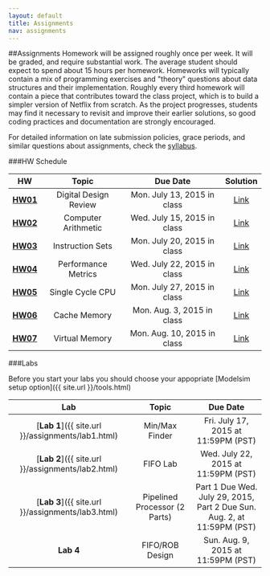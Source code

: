 ```yaml
---
layout: default
title: Assignments
nav: assignments
---
```


##Assignments
Homework will be assigned roughly once per week. It will be graded, and require substantial work. The average student should expect to spend about 15 hours per homework. Homeworks will typically contain a mix of programming exercises and "theory" questions about data structures and their implementation. Roughly every third homework will contain a piece that contributes toward the class project, which is to build a simpler version of Netflix from scratch. As the project progresses, students may find it necessary to revisit and improve their earlier solutions, so good coding practices and documentation are strongly encouraged.

For detailed information on late submission policies, grace periods, and similar questions about assignments, check the [syllabus](http://ee.usc.edu/~redekopp/ee457/Syllabus.pdf).


###HW Schedule

|                      HW                                      |           Topic            |                Due Date                  | Solution |
| :----------------------------------------------------------: | :------------------------: | :-------------------------------------:  | :----: |
| [**HW01**](http://ee.usc.edu/~redekopp/ee457/ee457_hw1.pdf)  | Digital Design Review      |  Mon. July 13, 2015 in class   | [Link](http://ee.usc.edu/~redekopp/ee457/ee457_hw1_sol.pdf) |
| [**HW02**](http://ee.usc.edu/~redekopp/ee457/ee457_hw2.pdf)  | Computer Arithmetic      |  Wed. July 15, 2015 in class   | [Link](http://ee.usc.edu/~redekopp/ee457/ee457_hw2_sol.pdf) |
| [**HW03**](http://ee.usc.edu/~redekopp/ee457/ee457_hw3.pdf)  | Instruction Sets       | Mon. July 20, 2015 in class   | [Link](http://ee.usc.edu/~redekopp/ee457/ee457_hw3_sol.pdf) |
| [**HW04**](http://ee.usc.edu/~redekopp/ee457/ee457_hw4.pdf)  | Performance Metrics        | Wed. July 22, 2015 in class   |  [Link](http://ee.usc.edu/~redekopp/ee457/ee457_hw4_sol.pdf) |
| [**HW05**](http://ee.usc.edu/~redekopp/ee457/ee457_hw5.pdf)  | Single Cycle CPU        | Mon. July 27, 2015 in class   |  [Link](http://ee.usc.edu/~redekopp/ee457/ee457_hw5_sol.pdf) |
| [**HW06**](http://ee.usc.edu/~redekopp/ee457/ee457_hw6.pdf)  | Cache Memory        | Mon. Aug. 3, 2015 in class   |  [Link](http://ee.usc.edu/~redekopp/ee457/ee457_hw6_sol.pdf) |
| [**HW07**](http://ee.usc.edu/~redekopp/ee457/ee457_hw7.pdf)  | Virtual Memory        | Mon. Aug. 10, 2015 in class   |  [Link](http://ee.usc.edu/~redekopp/ee457/ee457_hw7_sol.pdf) |

###Labs

Before you start your labs you should choose your appopriate [Modelsim setup option]({{ site.url }}/tools.html)

|                      Lab                                      |           Topic            |                Due Date                  |
| :----------------------------------------------------------: | :------------------------: | :-------------------------------------:  |
| [**Lab 1**]({{ site.url }}/assignments/lab1.html)  | Min/Max Finder      | Fri. July 17, 2015 at 11:59PM (PST)   |
| [**Lab 2**]({{ site.url }}/assignments/lab2.html)  | FIFO Lab     | Wed. July 22, 2015 at 11:59PM (PST)   |
| [**Lab 3**]({{ site.url }}/assignments/lab3.html)  | Pipelined Processor (2 Parts)      | Part 1 Due Wed. July 29, 2015, <br>Part 2 Due Sun. Aug. 2, at 11:59PM (PST)   |
| **Lab 4**  | FIFO/ROB Design      | Sun. Aug. 9, 2015 at 11:59PM (PST)   |

